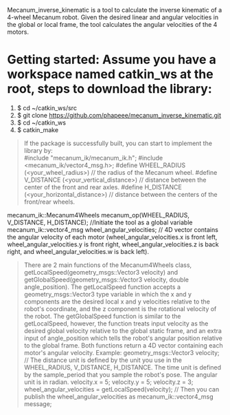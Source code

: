 Mecanum_inverse_kinematic is a tool to calculate the inverse kinematic of a 4-wheel Mecanum robot. Given the desired linear and angular velocities in the global or local frame, the tool calculates the angular velocities of the 4 motors.

# Getting started: Assume you have a workspace named catkin_ws at the root, steps to download the library:
  1. $ cd ~/catkin_ws/src
  2. $ git clone https://github.com/phapeee/mecanum_inverse_kinematic.git
  3. $ cd ~/catkin_ws
  4. $ catkin_make
> If the package is successfully built, you can start to implement the library by:  
  #include "mecanum_ik/mecanum_ik.h";
  #include <mecanum_ik/vector4_msg.h>;
  #define WHEEL_RADIUS (<your_wheel_radius>)    // the radius of the Mecanum wheel.
  #define V_DISTANCE (<your_vertical_distance>)  // distance between the center of the front and rear axles.
  #define H_DISTANCE (<your_horizontal_distance>)  // distance between the centers of the front/rear wheels. 

  mecanum_ik::Mecanum4Wheels mecanum_op(WHEEL_RADIUS, V_DISTANCE, H_DISTANCE);  //Initiate the tool as a global variable
  mecanum_ik::vector4_msg wheel_angular_velocities;  // 4D vector contains the angular velocity of each motor (wheel_angular_velocities.x is front left, wheel_angular_velocities.y is front right, wheel_angular_velocities.z is back right, and wheel_angular_velocities.w is back left).

> There are 2 main functions of the Mecanum4Wheels class, getLocalSpeed(geometry_msgs::Vector3 velocity) and getGlobalSpeed(geometry_msgs::Vector3 velocity, double angle_position).
> The getLocalSpeed function accepts a geometry_msgs::Vector3 type variable in which the x and y components are the desired local x and y velocities relative to the robot's coordinate, and the z component is the rotational velocity of the robot.
> The getGlobalSpeed function is similar to the getLocalSpeed, however, the function treats input velocity as the desired global velocity relative to the global static frame, and an extra input of angle_position which tells the robot's angular position relative to the global frame.
> Both functions return a 4D vector containing each motor's angular velocity.
> Example:
    geometry_msgs::Vector3 velocity;
    // The distance unit is defined by the unit you use in the WHEEL_RADIUS, V_DISTANCE, H_DISTANCE. The time unit is defined by the sample_period that you sample the robot's pose. The angular unit is in radian.
    velocity.x = 5;
    velocity.y = 5;
    velocity.z = 3;
    wheel_angular_velocities = getLocalSpeed(velocity);
    // Then you can publish the wheel_angular_velocities as mecanum_ik::vector4_msg message;
